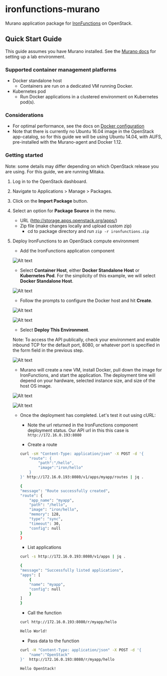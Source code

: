 # ironfunctions-murano

Murano application package for [IronFunctions](https://github.com/iron-io/functions/) on OpenStack.

## Quick Start Guide

This guide assumes you have Murano installed. See the
[Murano docs](http://murano.readthedocs.io/en/stable-kilo/install/index.html#prepare-a-lab-for-murano)
for setting up a lab environment.

### Supported container management platforms

* Docker standalone host
    * Containers are run on a dedicated VM running Docker.
* Kubernetes pod
    * Run Docker applications in a clustered environment on Kubernetes pod(s).

### Considerations

* For optimal performance, see the docs on [Docker configuration](https://github.com/iron-io/functions/blob/master/docs/operating/docker.md)
* Note that there is currently no Ubuntu 16.04 image in the OpenStack app-catalog, so for this guide we will be using Ubuntu 14.04, with AUFS,
pre-installed with the Murano-agent and Docker 1.12.

### Getting started

Note: some details may differ depending on which OpenStack release you are using.
For this guide, we are running Mitaka.

1. Log in to the OpenStack dashboard.

2. Navigate to Applications > Manage > Packages.

3. Click on the __Import Package__ button.

4. Select an option for __Package Source__ in the menu.

    * URL (http://storage.apps.openstack.org/apps/)
    * Zip file (make changes locally and upload custom zip)
        * cd to package directory and run `zip -r ironfunctions.zip`

5. Deploy IronFunctions to an OpenStack compute environment

    * Add the IronFunctions application component

    ![Alt text](https://monosnap.com/file/xEiDqs22ydcYXkO2ClBRtsU2Vi6aRt.png)

    * Select __Container Host__, either __Docker Standalone Host__ or __Kubernetes Pod__.
    For the simplicity of this example, we will select __Docker Standalone Host__.

    ![Alt text](https://monosnap.com/file/u7mzH5pzr6x8JbNHmLbD6h0upNPWhn.png)

    * Follow the prompts to configure the Docker host and hit __Create__.

    ![Alt text](https://monosnap.com/file/HQfox1M5Q6dsftgoSO1R8yaAJHpwId.png)

    ![Alt text](https://monosnap.com/file/tbA0aJZCLm8ABVb00f73Zi3xQaQdMV.png)

    * Select __Deploy This Environment__.

    Note: To access the API publically, check your environment and enable inbound TCP
    for the default port, 8080, or whatever port is specified in the form field in the previous step.

    ![Alt text](https://monosnap.com/file/xLFesE2chuhYGxP1dWp5niTgyUoBVI.png)

    * Murano will create a new VM, install Docker, pull down the image for IronFunctions,
    and start the application. The deployment time will depend on your hardware, selected
    instance size, and size of the host OS image.

    ![Alt text](https://monosnap.com/file/2HpGRe8ko2pBc2aE37i5xpbdAUEdm4.png)

    ![Alt text](https://monosnap.com/file/P8FVHd4ah9nQFiY7SZCIxPRJvfMlxn.png)

    * Once the deployment has completed. Let's test it out using cURL:

        * Note the url returned in the IronFunctions component deployment status.
        Our API url in this this case is `http://172.16.0.193:8080`

        * Create a route

        ```bash
        curl -sH "Content-Type: application/json" -X POST -d '{
            "route": {
                "path":"/hello",
                "image":"iron/hello"
            }
        }' http://172.16.0.193:8080/v1/apps/myapp/routes | jq .

        {
        "message": "Route successfully created",
        "route": {
            "app_name": "myapp",
            "path": "/hello",
            "image": "iron/hello",
            "memory": 128,
            "type": "sync",
            "timeout": 30,
            "config": null
        }
        }
        ```

        * List applications

        ```bash
        curl -s http://172.16.0.193:8080/v1/apps | jq .

        {
        "message": "Successfully listed applications",
        "apps": [
            {
            "name": "myapp",
            "config": null
            }
        ]
        }
        ```

        * Call the function

        ```bash
        curl http://172.16.0.193:8080/r/myapp/hello

        Hello World!
        ```

        * Pass data to the function

        ```bash
        curl -H "Content-Type: application/json" -X POST -d '{
            "name":"OpenStack"
        }'  http://172.16.0.193:8080/r/myapp/hello

        Hello OpenStack!
        ```
